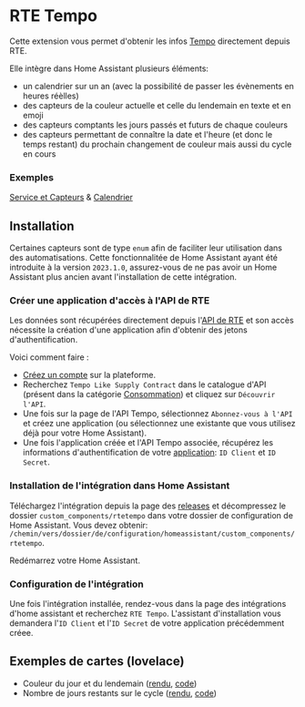 # RTE Tempo

Cette extension vous permet d'obtenir les infos [Tempo](https://www.services-rte.com/fr/visualisez-les-donnees-publiees-par-rte/calendrier-des-offres-de-fourniture-de-type-tempo.html) directement depuis RTE.

Elle intègre dans Home Assistant plusieurs éléments:

* un calendrier sur un an (avec la possibilité de passer les évènements en heures réèlles)
* des capteurs de la couleur actuelle et celle du lendemain en texte et en emoji
* des capteurs comptants les jours passés et futurs de chaque couleurs
* des capteurs permettant de connaître la date et l'heure (et donc le temps restant) du prochain changement de couleur mais aussi du cycle en cours

### Exemples

[Service et Capteurs](https://github.com/hekmon/rtetempo/raw/v1.0.0/res/rtetempo_svc.png) & [Calendrier](https://github.com/hekmon/rtetempo/raw/v1.0.0/res/rtetempo_calendar.png)

## Installation

Certaines capteurs sont de type `enum` afin de faciliter leur utilisation dans des automatisations. Cette fonctionnalitée de Home Assistant ayant été introduite à la version `2023.1.0`, assurez-vous de ne pas avoir un Home Assistant plus ancien avant l'installation de cette intégration.

### Créer une application d'accès à l'API de RTE

Les données sont récupérées directement depuis l'[API de RTE](https://data.rte-france.com/) et son accès nécessite la création d'une application afin d'obtenir des jetons d'authentification.

Voici comment faire :

* [Créez un compte](https://data.rte-france.com/create_account) sur la plateforme.
* Recherchez `Tempo Like Supply Contract` dans le catalogue d'API (présent dans la catégorie [Consommation](https://data.rte-france.com/catalog/consumption)) et cliquez sur `Découvrir l'API`.
* Une fois sur la page de l'API Tempo, sélectionnez `Abonnez-vous à l'API` et créez une application (ou sélectionnez une existante que vous utilisez déjà pour votre Home Assistant).
* Une fois l'application créée et l'API Tempo associée, récupérez les informations d'authentification de votre [application](https://data.rte-france.com/group/guest/apps): `ID Client` et `ID Secret`.

### Installation de l'intégration dans Home Assistant

Téléchargez l'intégration depuis la page des [releases](https://github.com/hekmon/rtetempo/releases) et décompressez le dossier `custom_components/rtetempo` dans votre dossier de configuration de Home Assistant. Vous devez obtenir: `/chemin/vers/dossier/de/configuration/homeassistant/custom_components/rtetempo`.

Redémarrez votre Home Assistant.

### Configuration de l'intégration

Une fois l'intégration installée, rendez-vous dans la page des intégrations d'home assistant et recherchez `RTE Tempo`. L'assistant d'installation vous demandera l'`ID Client` et l'`ID Secret` de votre application précédemment créee.

## Exemples de cartes (lovelace)

* Couleur du jour et du lendemain ([rendu](https://github.com/hekmon/rtetempo/raw/v1.0.0/res/lovelace_colors.png), [code](https://github.com/hekmon/rtetempo/blob/v1.0.0/res/tempo.yaml))
* Nombre de jours restants sur le cycle ([rendu](https://github.com/hekmon/rtetempo/raw/v1.0.0/res/lovelace_cycle.png), [code](https://github.com/hekmon/rtetempo/blob/v1.0.0/res/tempo_cycle.yaml))

